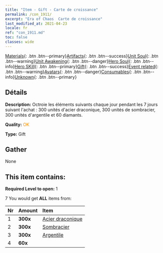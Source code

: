 ```yaml
---
title: "Item - Gift - Carte de croissance"
permalink: /con_1911/
excerpt: "Era of Chaos  Carte de croissance"
last_modified_at: 2021-04-23
locale: fr
ref: "con_1911.md"
toc: false
classes: wide
---
```

 [Materials](/ItemsFR/){: .btn .btn--primary}[Artifacts](/ItemsFR/Artifacts/){: .btn .btn--success}[Unit Soul](/ItemsFR/UnitSoul/){: .btn .btn--warning}[Unit Awakening](/ItemsFR/UnitAwakening/){: .btn .btn--danger}[Hero Soul](/ItemsFR/HeroSoul/){: .btn .btn--info}[Hero SKill](/ItemsFR/HeroSkill/){: .btn .btn--primary}[Gift](/ItemsFR/Gift/){: .btn .btn--success}[Event related](/ItemsFR/Events/){: .btn .btn--warning}[Avatars](/ItemsFR/Avatars/){: .btn .btn--danger}[Consumables](/ItemsFR/Consumables/){: .btn .btn--info}[Unknown](/ItemsFR/Unknown/){: .btn .btn--primary}

## Détails
 **Description:** Octroie les éléments suivants chaque jour pendant les 7 jours suivant l'achat : 300 unités d'acier draconique, 300 unités de sombracier, 300 unités d'argentile et 60 diamants.

 **Quality:** <span style="color: #FF8C00">OK</span>

 **Type:** Gift

## Gather

  None

## This item contains:

 **Required Level to open:** 1

 7 You would get **ALL** items  from:

  | Nr | Amount |     Item    |
  |:---|:-------|:------------|
  | 1 |  **300x** | [Acier draconique](/ItemsFR/con_880/) |  | 
  | 2 |  **300x** | [Sombracier](/ItemsFR/con_881/) |  | 
  | 3 |  **300x** | [Argentile](/ItemsFR/con_882/) |  | 
  | 4 |  **60x** | <i class="fas fa-gem"/> |  | 
